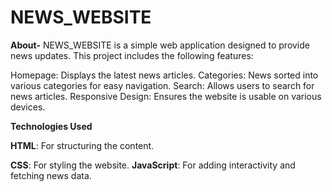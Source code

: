 # NEWS_WEBSITE
**About-**
NEWS_WEBSITE is a simple web application designed to provide news updates. This project includes the following features:

Homepage: Displays the latest news articles.
Categories: News sorted into various categories for easy navigation.
Search: Allows users to search for news articles.
Responsive Design: Ensures the website is usable on various devices.

**Technologies Used**

**HTML**: For structuring the content.

**CSS**: For styling the website.
**JavaScript**: For adding interactivity and fetching news data.

